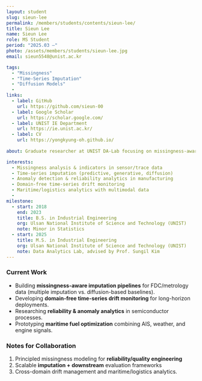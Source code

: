 ```yaml
---
layout: student
slug: sieun-lee
permalink: /members/students/contents/sieun-lee/
title: Sieun Lee
name: Sieun Lee
role: MS Student
period: "2025.03 —"
photo: /assets/members/students/sieun-lee.jpg
email: sieun5548@unist.ac.kr

tags:
  - "Missingness"
  - "Time-Series Imputation"
  - "Diffusion Models"
  - 
links:
  - label: GitHub
    url: https://github.com/sieun-00
  - label: Google Scholar
    url: https://scholar.google.com/
  - label: UNIST IE Department
    url: https://ie.unist.ac.kr/
  - label: CV
    url: https://yongkyung-oh.github.io/
    
about: Graduate researcher at UNIST DA-Lab focusing on missingness-aware time-series modeling (imputation, diffusion, anomaly detection) for semiconductor reliability and maritime analytics.

interests:
  - Missingness analysis & indicators in sensor/trace data
  - Time-series imputation (predictive, generative, diffusion)
  - Anomaly detection & reliability analytics in manufacturing
  - Domain-free time-series drift monitoring
  - Maritime/logistics analytics with multimodal data
  - 
milestone:
  - start: 2018
    end: 2023
    title: B.S. in Industrial Engineering
    org: Ulsan National Institute of Science and Technology (UNIST)
    note: Minor in Statistics
  - start: 2025
    title: M.S. in Industrial Engineering
    org: Ulsan National Institute of Science and Technology (UNIST)
    note: Data Analytics Lab, advised by Prof. Sungil Kim
---
```


### Current Work
- Building **missingness-aware imputation pipelines** for FDC/metrology data (multiple imputation vs. diffusion-based baselines).
- Developing **domain-free time-series drift monitoring** for long-horizon deployments.
- Researching **reliability & anomaly analytics** in semiconductor processes.
- Prototyping **maritime fuel optimization** combining AIS, weather, and engine signals.

### Notes for Collaboration
1. Principled missingness modeling for **reliability/quality engineering**  
2. Scalable **imputation + downstream** evaluation frameworks  
3. Cross-domain drift management and maritime/logistics analytics.
